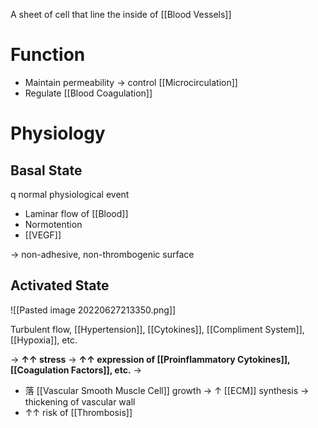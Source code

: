 A sheet of cell that line the inside of [[Blood Vessels]]

# Function
- Maintain permeability → control [[Microcirculation]]
- Regulate [[Blood Coagulation]]

# Physiology
## Basal State
q normal physiological event
- Laminar flow of [[Blood]]
- Normotention
- [[VEGF]]

→ non-adhesive, non-thrombogenic surface

## Activated State

![[Pasted image 20220627213350.png]]

Turbulent flow, [[Hypertension]], [[Cytokines]], [[Compliment System]], [[Hypoxia]], etc.

→ **↑↑ stress** → **↑↑ expression of [[Proinflammatory Cytokines]], [[Coagulation Factors]], etc.** →
- 落 [[Vascular Smooth Muscle Cell]] growth → ↑ [[ECM]] synthesis → thickening of vascular wall
- ↑↑ risk of [[Thrombosis]]